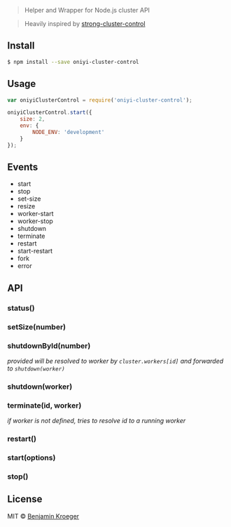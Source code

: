 > Helper and Wrapper for Node.js cluster API

> Heavily inspired by [strong-cluster-control](https://github.com/strongloop/strong-cluster-control)

## Install

```sh
$ npm install --save oniyi-cluster-control
```


## Usage

```js
var oniyiClusterControl = require('oniyi-cluster-control');

oniyiClusterControl.start({
	size: 2,
	env: {
		NODE_ENV: 'development'
	}
});

```

## Events

- start
- stop
- set-size
- resize
- worker-start
- worker-stop
- shutdown
- terminate
- restart
- start-restart
- fork
- error

## API

### status()

### setSize(number)

### shutdownById(number)
*provided will be resolved to worker by `cluster.workers[id]` and forwarded to `shutdown(worker)`* 

### shutdown(worker)

### terminate(id, worker)
*if worker is not defined, tries to resolve id to a running worker*

### restart()

### start(options)

### stop()


## License

MIT © [Benjamin Kroeger]()
